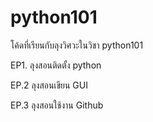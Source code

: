 # python101
โค้ดที่เรียนกับลุงวิศวะในวิชา python101


EP1. ลุงสอนติดตั้ง python

EP.2 ลุงสอนเขียน GUI

EP.3 ลุงสอนใช้งาน Github
